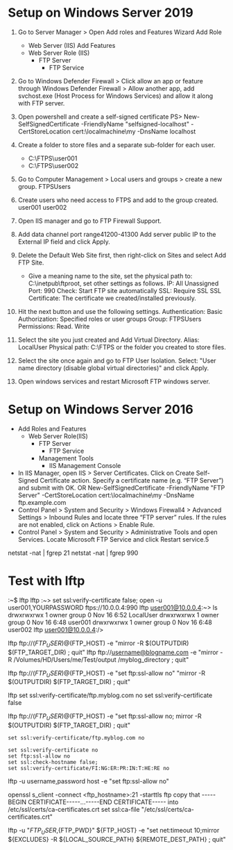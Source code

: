 

# Setup on Windows Server 2019

1. Go to Server Manager > Open Add roles and Features Wizard
	Add Role
	- Web Server (IIS)
	Add Features
	- Web Server Role (IIS)
		- FTP Server
		  - FTP Service
3. Go to Windows Defender Firewall > Click allow an app or feature through Windows Defender Firewall > Allow another app, add svchost.exe (Host Process for Windows Services) and allow it along with FTP server.
4. Open powershell and create a self-signed certificate
	PS> New-SelfSignedCertificate -FriendlyName "selfsigned-localhost" -CertStoreLocation cert:\localmachine\my -DnsName localhost
5. Create a folder to store files and a separate sub-folder for each user.
	- C:\FTPS\user001
	- C:\FTPS\user002
6. Go to Computer Management > Local users and groups > create a new group.
	FTPSUsers
7. Create users who need access to FTPS and add to the group created.
	user001
	user002
8. Open IIS manager and go to FTP Firewall Support.
9. Add data channel port range41200-41300 Add server public IP to the External IP field and click Apply.
10. Delete the Default Web Site first, then right-click on Sites and select Add FTP Site. 
	- Give a meaning name to the site, set the physical path to: C:\inetpub\ftproot, set other settings as follows.
	IP: All Unassigned
	Port: 990
	Check: Start FTP site automatically
	SSL: Require SSL
	SSL Certificate: The certificate we created/installed previously.

11. Hit the next button and use the following settings.
	Authentication: Basic
	Authorization: Specified roles or user groups
	Group: FTPSUsers
	Permissions: Read. Write
12. Select the site you just created and Add Virtual Directory.
	Alias: LocalUser
	Physical path: C:\FTPS or the folder you created to store files.
13. Select the site once again and go to FTP User Isolation.
	Select: "User name directory (disable global virtual directories)" and click Apply.
14. Open windows services and restart Microsoft FTP windows server.


# Setup on Windows Server 2016
- Add Roles and Features
	- Web Server Role(IIS)
		- FTP Server
			- FTP Service
		- Management Tools
			- IIS Management Console
- In IIS Manager, open IIS > Server Certificates.
	Click on Create Self-Signed Certificate action.
	Specify a certificate name (e.g. “FTP Server”) and submit with OK.
	OR
	New-SelfSignedCertificate -FriendlyName "FTP Server" -CertStoreLocation cert:\localmachine\my -DnsName ftp.example.com
- Control Panel > System and Security > Windows Firewall4 > Advanced Settings > Inbound Rules and locate three “FTP server” rules. If the rules are not enabled, click on Actions > Enable Rule. 
- Control Panel > System and Security > Administrative Tools and open Services. Locate Microsoft FTP Service and click Restart service.5



netstat -nat | fgrep 21
netstat -nat | fgrep 990


# Test with lftp


:~$ lftp
lftp :~> set ssl:verify-certificate false; open -u user001,YOURPASSWORD ftps://10.0.0.4:990
lftp user001@10.0.0.4:~> ls
drwxrwxrwx   1 owner    group               0 Nov 16  6:52 LocalUser
drwxrwxrwx   1 owner    group               0 Nov 16  6:48 user001
drwxrwxrwx   1 owner    group               0 Nov 16  6:48 user002
lftp user001@10.0.0.4:/>





lftp ftp://$(FTP_USER)@$(FTP_HOST) -e "mirror -R $(OUTPUTDIR) $(FTP_TARGET_DIR) ; quit"
lftp ftp://username@blogname.com -e "mirror -R /Volumes/HD/Users/me/Test/output /myblog_directory ; quit"

lftp ftp://$(FTP_USER)@$(FTP_HOST) -e "set ftp:ssl-allow no" "mirror -R $(OUTPUTDIR) $(FTP_TARGET_DIR) ; quit"


lftp
	set ssl:verify-certificate/ftp.myblog.com no
	set ssl:verify-certificate false


lftp ftp://$(FTP_USER)@$(FTP_HOST) -e "set ftp:ssl-allow no; mirror -R $(OUTPUTDIR) $(FTP_TARGET_DIR) ; quit"


```~/.lftprc
set ssl:verify-certificate/ftp.myblog.com no
```

```~/.lftp/rc
set ssl:verify-certificate no
set ftp:ssl-allow no
set ssl:check-hostname false;
set ssl:verify-certificate/FI:NG:ER:PR:IN:T:HE:RE no
```

lftp -u username,password host -e "set ftp:ssl-allow no" 

openssl s_client -connect <ftp_hostname>:21 -starttls ftp
copy that -----BEGIN CERTIFICATE-----...-----END CERTIFICATE----- into /etc/ssl/certs/ca-certificates.crt
set ssl:ca-file "/etc/ssl/certs/ca-certificates.crt"

lftp -u "${FTP_USER},${FTP_PWD}" ${FTP_HOST} -e "set net:timeout 10;mirror ${EXCLUDES} -R ${LOCAL_SOURCE_PATH} ${REMOTE_DEST_PATH} ; quit"




